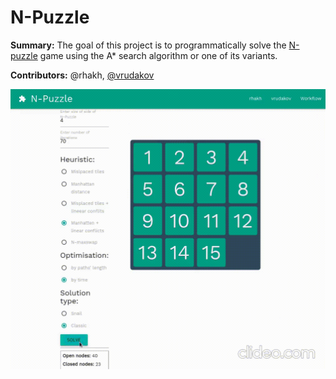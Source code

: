 # N-Puzzle
__Summary:__ The goal of this project is to programmatically solve the [N-puzzle](https://en.wikipedia.org/wiki/15_puzzle) game using the A\* search algorithm or one of its variants.

__Contributors:__ @rhakh, [@vrudakov](https://github.com/vrudakov?tab=repositories)

![](webPages/demo_npuzzle.gif)
